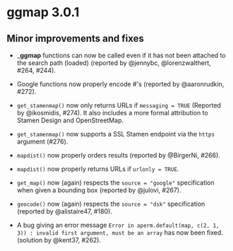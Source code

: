 # ggmap 3.0.1

## Minor improvements and fixes

*   ___ggmap__ functions can now be called even if it has not been attached to 
    the search path (loaded) (reported by @jennybc, @lorenzwalthert, #264, 
    #244).
    
*   Google functions now properly encode #'s (reported by @aaronrudkin, #272).
    
*   `get_stamenmap()` now only returns URLs if `messaging = TRUE` (Reported by
    @ikosmidis, #274). It also includes a more formal attribution to Stamen 
    Design and OpenStreetMap.
    
*   `get_stamenmap()` now supports a SSL Stamen endpoint via the `https` 
    argument (#276).

*   `mapdist()` now properly orders results (reported by @BirgerNi, #266).

*   `mapdist()` now properly returns URLs if `urlonly = TRUE`.

*   `get_map()` now (again) respects the `source = "google"` specification when 
    given a bounding box (reported by @julovi, #267).

*   `geocode()` now (again) respects the `source = "dsk"` specification 
    (reported by @alistaire47, #180).
    
*   A bug giving an error message `Error in aperm.default(map, c(2, 1, 3)) : invalid first argument, must be an array` has now been fixed. (solution by @kent37, #262).

